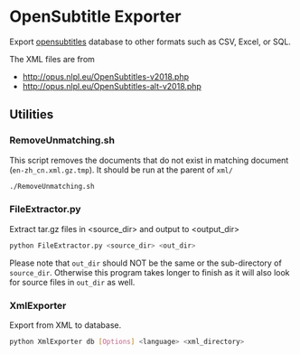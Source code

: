 # OpenSubtitle Exporter
Export [opensubtitles](http://www.opensubtitles.org) database to other formats
such as CSV, Excel, or SQL.

The XML files are from 
 * http://opus.nlpl.eu/OpenSubtitles-v2018.php
 * http://opus.nlpl.eu/OpenSubtitles-alt-v2018.php
 
## Utilities
### RemoveUnmatching.sh
This script removes the documents that do not exist in matching document
(`en-zh_cn.xml.gz.tmp`). It should be run at the parent of `xml/`
```sh
./RemoveUnmatching.sh
```

### FileExtractor.py
Extract tar.gz files in <source_dir> and output to <output_dir>

```sh
python FileExtractor.py <source_dir> <out_dir>
```

Please note that `out_dir` should NOT be the same or the sub-directory of
`source_dir`. Otherwise this program takes longer to finish as it will also look
for source files in `out_dir` as well.

### XmlExporter
Export from XML to database.

```sh
python XmlExporter db [Options] <language> <xml_directory>
```

